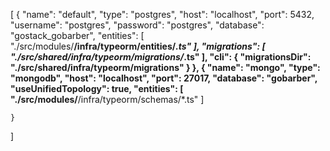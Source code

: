 [
    {
        "name": "default",
        "type": "postgres",
        "host": "localhost",
        "port": 5432,
        "username": "postgres",
        "password": "postgres",
        "database": "gostack_gobarber",
        "entities": [
            "./src/modules/**/infra/typeorm/entities/*.ts"
        ],
        "migrations": [
            "./src/shared/infra/typeorm/migrations/*.ts"
        ],
        "cli": {
            "migrationsDir": "./src/shared/infra/typeorm/migrations"
        }
    },
    {
        "name": "mongo",
        "type": "mongodb",
        "host": "localhost",
        "port": 27017,
        "database": "gobarber",
        "useUnifiedTopology": true,
        "entities": [
            "./src/modules/**/infra/typeorm/schemas/*.ts"
        ]

    }
    
    
]
